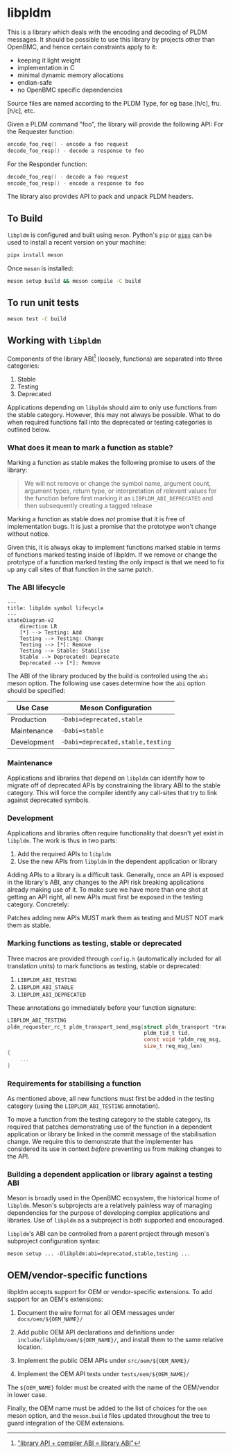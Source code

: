 # libpldm

This is a library which deals with the encoding and decoding of PLDM messages.
It should be possible to use this library by projects other than OpenBMC, and
hence certain constraints apply to it:

- keeping it light weight
- implementation in C
- minimal dynamic memory allocations
- endian-safe
- no OpenBMC specific dependencies

Source files are named according to the PLDM Type, for eg base.[h/c], fru.[h/c],
etc.

Given a PLDM command "foo", the library will provide the following API: For the
Requester function:

```c
encode_foo_req() - encode a foo request
decode_foo_resp() - decode a response to foo
```

For the Responder function:

```c
decode_foo_req() - decode a foo request
encode_foo_resp() - encode a response to foo
```

The library also provides API to pack and unpack PLDM headers.

## To Build

`libpldm` is configured and built using `meson`. Python's `pip` or
[`pipx`][pipx] can be used to install a recent version on your machine:

[pipx]: https://pipx.pypa.io/latest/

```sh
pipx install meson
```

Once `meson` is installed:

```sh
meson setup build && meson compile -C build
```

## To run unit tests

```sh
meson test -C build
```

## Working with `libpldm`

Components of the library ABI[^1] (loosely, functions) are separated into three
categories:

[^1]: ["library API + compiler ABI = library ABI"][libstdc++-library-abi]

[libstdc++-library-abi]:
  https://gcc.gnu.org/onlinedocs/libstdc++/manual/abi.html

1. Stable
2. Testing
3. Deprecated

Applications depending on `libpldm` should aim to only use functions from the
stable category. However, this may not always be possible. What to do when
required functions fall into the deprecated or testing categories is outlined
below.

### What does it mean to mark a function as stable?

Marking a function as stable makes the following promise to users of the
library:

> We will not remove or change the symbol name, argument count, argument types,
> return type, or interpretation of relevant values for the function before
> first marking it as `LIBPLDM_ABI_DEPRECATED` and then subsequently creating a
> tagged release

Marking a function as stable does _not_ promise that it is free of
implementation bugs. It is just a promise that the prototype won't change
without notice.

Given this, it is always okay to implement functions marked stable in terms of
functions marked testing inside of libpldm. If we remove or change the prototype
of a function marked testing the only impact is that we need to fix up any call
sites of that function in the same patch.

### The ABI lifecycle

```mermaid
---
title: libpldm symbol lifecycle
---
stateDiagram-v2
    direction LR
    [*] --> Testing: Add
    Testing --> Testing: Change
    Testing --> [*]: Remove
    Testing --> Stable: Stabilise
    Stable --> Deprecated: Deprecate
    Deprecated --> [*]: Remove
```

The ABI of the library produced by the build is controlled using the `abi` meson
option. The following use cases determine how the `abi` option should be
specified:

| Use Case    | Meson Configuration               |
| ----------- | --------------------------------- |
| Production  | `-Dabi=deprecated,stable`         |
| Maintenance | `-Dabi=stable`                    |
| Development | `-Dabi=deprecated,stable,testing` |

### Maintenance

Applications and libraries that depend on `libpldm` can identify how to migrate
off of deprecated APIs by constraining the library ABI to the stable category.
This will force the compiler identify any call-sites that try to link against
deprecated symbols.

### Development

Applications and libraries often require functionality that doesn't yet exist in
`libpldm`. The work is thus in two parts:

1. Add the required APIs to `libpldm`
2. Use the new APIs from `libpldm` in the dependent application or library

Adding APIs to a library is a difficult task. Generally, once an API is exposed
in the library's ABI, any changes to the API risk breaking applications already
making use of it. To make sure we have more than one shot at getting an API
right, all new APIs must first be exposed in the testing category. Concretely:

Patches adding new APIs MUST mark them as testing and MUST NOT mark them as
stable.

### Marking functions as testing, stable or deprecated

Three macros are provided through `config.h` (automatically included for all
translation units) to mark functions as testing, stable or deprecated:

1. `LIBPLDM_ABI_TESTING`
2. `LIBPLDM_ABI_STABLE`
3. `LIBPLDM_ABI_DEPRECATED`

These annotations go immediately before your function signature:

```c
LIBPLDM_ABI_TESTING
pldm_requester_rc_t pldm_transport_send_msg(struct pldm_transport *transport,
                                            pldm_tid_t tid,
                                            const void *pldm_req_msg,
                                            size_t req_msg_len)
{
    ...
}
```

### Requirements for stabilising a function

As mentioned above, all new functions must first be added in the testing
category (using the `LIBPLDM_ABI_TESTING` annotation).

To move a function from the testing category to the stable category, its
required that patches demonstrating use of the function in a dependent
application or library be linked in the commit message of the stabilisation
change. We require this to demonstrate that the implementer has considered its
use in context _before_ preventing us from making changes to the API.

### Building a dependent application or library against a testing ABI

Meson is broadly used in the OpenBMC ecosystem, the historical home of
`libpldm`. Meson's subprojects are a relatively painless way of managing
dependencies for the purpose of developing complex applications and libraries.
Use of `libpldm` as a subproject is both supported and encouraged.

`libpldm`'s ABI can be controlled from a parent project through meson's
subproject configuration syntax:

```shell
meson setup ... -Dlibpldm:abi=deprecated,stable,testing ...
```

## OEM/vendor-specific functions

libpldm accepts support for OEM or vendor-specific extensions. To add support
for an OEM's extensions:

1. Document the wire format for all OEM messages under `docs/oem/${OEM_NAME}/`

2. Add public OEM API declarations and definitions under
   `include/libpldm/oem/${OEM_NAME}/`, and install them to the same relative
   location.

3. Implement the public OEM APIs under `src/oem/${OEM_NAME}/`

4. Implement the OEM API tests under `tests/oem/${OEM_NAME}/`

The `${OEM_NAME}` folder must be created with the name of the OEM/vendor in
lower case.

Finally, the OEM name must be added to the list of choices for the `oem` meson
option, and the `meson.build` files updated throughout the tree to guard
integration of the OEM extensions.
